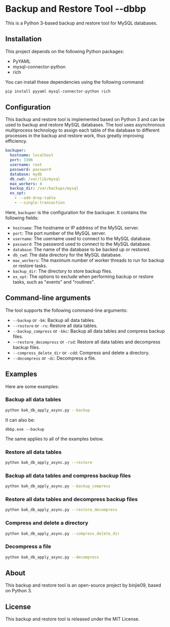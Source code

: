 # Backup and Restore Tool --dbbp

This is a Python 3-based backup and restore tool for MySQL databases.

## Installation

This project depends on the following Python packages:

* PyYAML
* mysql-connector-python
* rich

You can install these dependencies using the following command:

```sh
pip install pyyaml mysql-connector-python rich
```

## Configuration

This backup and restore tool is implemented based on Python 3 and can be used to backup and restore MySQL databases. The tool uses asynchronous multiprocess technology to assign each table of the database to different processes in the backup and restore work, thus greatly improving efficiency.

```yaml
backuper:
  hostname: localhost
  port: 3306
  username: root
  password: password
  database: mydb
  db_cwd: /var/lib/mysql
  max_workers: 4
  backup_dir: /var/backups/mysql
  ex_opt:
    - --add-drop-table
    - --single-transaction
```

Here, `backuper` is the configuration for the backuper. It contains the following fields:

* `hostname`: The hostname or IP address of the MySQL server.
* `port`: The port number of the MySQL server.
* `username`: The username used to connect to the MySQL database.
* `password`: The password used to connect to the MySQL database.
* `database`: The name of the database to be backed up or restored.
* `db_cwd`: The data directory for the MySQL database.
* `max_workers`: The maximum number of worker threads to run for backup or restore tasks.
* `backup_dir`: The directory to store backup files.
* `ex_opt`: The options to exclude when performing backup or restore tasks, such as "events" and "routines".

## Command-line arguments

The tool supports the following command-line arguments:

* `--backup` or `-bk`: Backup all data tables.
* `--restore` or `-rs`: Restore all data tables.
* `--backup_compress` or `-bkc`: Backup all data tables and compress backup files.
* `--restore_decompress` or `-rsd`: Restore all data tables and decompress backup files.
* `--compress_delete_dir` or `-cdd`: Compress and delete a directory.
* `--decompress` or `-dc`: Decompress a file.

## Examples

Here are some examples:

### Backup all data tables

```sh
python bak_db_apply_async.py --backup
```

It can also be:

```shell
dbbp.exe --backup
```

The same applies to all of the examples below.

### Restore all data tables

```sh
python bak_db_apply_async.py --restore
```

### Backup all data tables and compress backup files

```sh
python bak_db_apply_async.py --backup_compress
```

### Restore all data tables and decompress backup files

```sh
python bak_db_apply_async.py --restore_decompress
```

### Compress and delete a directory

```sh
python bak_db_apply_async.py --compress_delete_dir
```

### Decompress a file

```sh
python bak_db_apply_async.py --decompress
```

## About

This backup and restore tool is an open-source project by binjie09, based on Python 3.

## License

This backup and restore tool is released under the MIT License.
